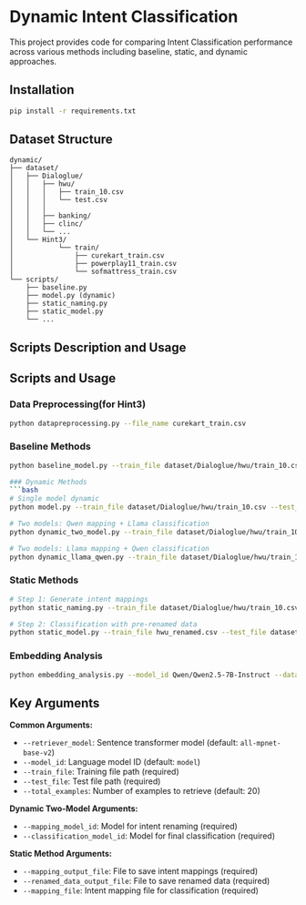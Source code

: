 # Dynamic Intent Classification

This project provides code for comparing Intent Classification performance across various methods including baseline, static, and dynamic approaches.

## Installation

```bash
pip install -r requirements.txt
```

## Dataset Structure

```
dynamic/
├── dataset/
│   ├── Dialoglue/
│   │   ├── hwu/
│   │   │   ├── train_10.csv
│   │   │   └── test.csv
│   │   │  
│   │   ├── banking/
│   │   ├── clinc/
│   │   └── ...
│   └── Hint3/
│           └── train/
│               ├── curekart_train.csv
│               ├── powerplay11_train.csv
│               └── sofmattress_train.csv
└── scripts/
    ├── baseline.py
    ├── model.py (dynamic)
    ├── static_naming.py
    ├── static_model.py
    └── ...
```

## Scripts Description and Usage

## Scripts and Usage

### Data Preprocessing(for Hint3)
```bash
python datapreprocessing.py --file_name curekart_train.csv
```

### Baseline Methods
```bash
python baseline_model.py --train_file dataset/Dialoglue/hwu/train_10.csv --test_file dataset/Dialoglue/hwu/test.csv --model_id meta-llama/Meta-Llama-3-8B-Instruct

### Dynamic Methods
```bash
# Single model dynamic
python model.py --train_file dataset/Dialoglue/hwu/train_10.csv --test_file dataset/Dialoglue/hwu/test.csv --model_id meta-llama/Meta-Llama-3-8B-Instruct

# Two models: Qwen mapping + Llama classification
python dynamic_two_model.py --train_file dataset/Dialoglue/hwu/train_10.csv --test_file dataset/Dialoglue/hwu/test.csv --mapping_model_id Qwen/Qwen2.5-1.5B-Instruct --classification_model_id meta-llama/Meta-Llama-3-8B-Instruct

# Two models: Llama mapping + Qwen classification
python dynamic_llama_qwen.py --train_file dataset/Dialoglue/hwu/train_10.csv --test_file dataset/Dialoglue/hwu/test.csv --mapping_model_id meta-llama/Meta-Llama-3-8B-Instruct --classification_model_id Qwen/Qwen2.5-7B-Instruct
```

### Static Methods
```bash
# Step 1: Generate intent mappings
python static_naming.py --train_file dataset/Dialoglue/hwu/train_10.csv --mapping_output_file hwu_mapping.csv --renamed_data_output_file hwu_renamed.csv --model_id meta-llama/Meta-Llama-3-8B-Instruct

# Step 2: Classification with pre-renamed data
python static_model.py --train_file hwu_renamed.csv --test_file dataset/Dialoglue/hwu/test.csv --mapping_file hwu_mapping.csv --model_id meta-llama/Meta-Llama-3-8B-Instruct
```

### Embedding Analysis
```bash
python embedding_analysis.py --model_id Qwen/Qwen2.5-7B-Instruct --dataset_files results/*.csv --output_dir embedding_analysis
```

## Key Arguments

**Common Arguments:**
- `--retriever_model`: Sentence transformer model (default: `all-mpnet-base-v2`)
- `--model_id`: Language model ID (default: `model`)
- `--train_file`: Training file path (required)
- `--test_file`: Test file path (required)  
- `--total_examples`: Number of examples to retrieve (default: 20)

**Dynamic Two-Model Arguments:**
- `--mapping_model_id`: Model for intent renaming (required)
- `--classification_model_id`: Model for final classification (required)

**Static Method Arguments:**
- `--mapping_output_file`: File to save intent mappings (required)
- `--renamed_data_output_file`: File to save renamed data (required)
- `--mapping_file`: Intent mapping file for classification (required)




